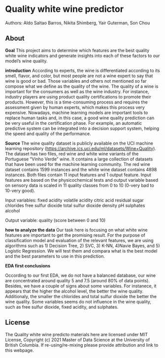 # Quality white wine predictor
Authors: Aldo Saltao Barros, Nikita Shimberg, Yair Guterman, Son Chou

## About 

**Goal**
This project aims to determine which features are the best quality white wine indicators and generate insights into each of these factors to our model’s wine quality.

**introduction**
According to experts, the wine is differentiated according to its smell, flavor, and color, but most people are not a wine expert to say that wine is good or bad. Those variables and others not mentioned so far compose what we define as the quality of the wine. The quality of a wine is important for the consumers as well as the wine industry. For instance, industry players are using product quality certifications to promote their products. However, this is a time-consuming process and requires the assessment given by human experts, which makes this process very expensive. Nowadays, machine learning models are important tools to replace human tasks and, in this case, a good wine quality prediction can be very useful in the certification phase. For example, an automatic predictive system can be integrated into a decision support system, helping the speed and quality of the performance.

**Source**
The wine quality dataset is publicly available on the UCI machine learning repository (https://archive.ics.uci.edu/ml/datasets/Wine+Quality). The dataset has two files, red wine and white wine variants of the Portuguese “Vinho Verde” wine. It contains a large collection of datasets that have been used for the machine learning community. The red wine dataset contains 1599 instances and the white wine dataset contains 4898 instances. Both files contain 11 input features and 1 output feature. Input features are based on the physicochemical tests and output variable based on sensory data is scaled in 11 quality classes from 0 to 10 (0-very bad to 10-very good).

Input variables:
fixed acidity
volatile acidity
citric acid
residual sugar
chlorides
free sulfur dioxide
total sulfur dioxide
density
pH
sulphates
alcohol

Output variable:
quality (score between 0 and 10)


**how to analyze the data**
Our task here is focusing on what white wine features are important to get the promising result. For the purpose of classification model and evaluation of the relevant features, we are using algorithms such as 1) Decision Tree, 2) SVC, 3) K-NN, 4)Navie Bayes, and 5) Logistic Regression. We will test them and compara what is the best model and the best parameters to use in this prediction.


**EDA first conclusions**

Occording to our first EDA, we do not have a balanced database, our wine are concentrated around quality 5 and 7.5 (around 80% of data points). Besides, we have a couple of signs about some variables. For instanece, it appears that the higher the alcohol level, the better the wine quality. Additionaly, the smaller the chlorides and total sulfur dioxide the better the wine quality. Some variables seems do not influence in the wine quality, such as free sulfur dioxide, fixed acidity, and sulphates.

## License

The Quality white wine predicto materials here are licensed under MIT License, Copyright (c) 2021 Master of Data Science at the University of British Columbia. If re-using/re-mixing please provide attribution and link to this webpage.
